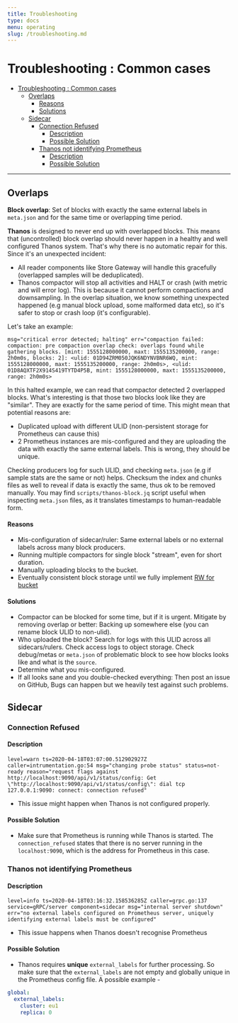 ```yaml
---
title: Troubleshooting
type: docs
menu: operating
slug: /troubleshooting.md
---
```


# Troubleshooting : Common cases

- [Troubleshooting : Common cases](troubleshooting.md#troubleshooting---common-cases)
  * [Overlaps](troubleshooting.md#overlaps)
      - [Reasons](troubleshooting.md#reasons)
      - [Solutions](troubleshooting.md#solutions)
  * [Sidecar](troubleshooting.md#sidecar)
    + [Connection Refused](troubleshooting.md#connection-refused)
      - [Description](troubleshooting.md#description)
      - [Possible Solution](troubleshooting.md#possible-solution)
    + [Thanos not identifying Prometheus](troubleshooting.md#thanos-not-identifying-prometheus)
      - [Description](troubleshooting.md#description-1)
      - [Possible Solution](troubleshooting.md#possible-solution-1)

---

## Overlaps

**Block overlap**: Set of blocks with exactly the same external labels in `meta.json` and for the same time or overlapping time period.

**Thanos** is designed to never end up with overlapped blocks. This means that (uncontrolled) block overlap should never happen in a healthy and well configured Thanos system. That's why there is no automatic repair for this. Since it's an unexpected incident:

* All reader components like Store Gateway will handle this gracefully (overlapped samples will be deduplicated).
* Thanos compactor will stop all activities and HALT or crash (with metric and will error log). This is because it cannot perform compactions and downsampling. In the overlap situation, we know something unexpected happened (e.g manual block upload, some malformed data etc), so it's safer to stop or crash loop (it's configurable).

Let's take an example:

```shell
msg="critical error detected; halting" err="compaction failed: compaction: pre compaction overlap check: overlaps found while gathering blocks. [mint: 1555128000000, maxt: 1555135200000, range: 2h0m0s, blocks: 2]: <ulid: 01D94ZRM050JQK6NDYNVBNR6WQ, mint: 1555128000000, maxt: 1555135200000, range: 2h0m0s>, <ulid: 01D8AQXTF2X914S419TYTD4P5B, mint: 1555128000000, maxt: 1555135200000, range: 2h0m0s>
```

In this halted example, we can read that compactor detected 2 overlapped blocks. What's interesting is that those two blocks look like they are "similar". They are exactly for the same period of time. This might mean that potential reasons are:

* Duplicated upload with different ULID (non-persistent storage for Prometheus can cause this)
* 2 Prometheus instances are mis-configured and they are uploading the data with exactly the same external labels. This is wrong, they should be unique.

Checking producers log for such ULID, and checking `meta.json` (e.g if sample stats are the same or not) helps. Checksum the index and chunks files as well to reveal if data is exactly the same, thus ok to be removed manually. You may find `scripts/thanos-block.jq` script useful when inspecting `meta.json` files, as it translates timestamps to human-readable form.

#### Reasons

- Mis-configuration of sidecar/ruler: Same external labels or no external labels across many block producers.
- Running multiple compactors for single block "stream", even for short duration.
- Manually uploading blocks to the bucket.
- Eventually consistent block storage until we fully implement [RW for bucket](https://thanos.io/proposals/201901-read-write-operations-bucket.md)

#### Solutions

- Compactor can be blocked for some time, but if it is urgent. Mitigate by removing overlap or better: Backing up somewhere else (you can rename block ULID to non-ulid).
- Who uploaded the block? Search for logs with this ULID across all sidecars/rulers. Check access logs to object storage. Check debug/metas or `meta.json` of problematic block to see how blocks looks like and what is the `source`.
- Determine what you mis-configured.
- If all looks sane and you double-checked everything: Then post an issue on GitHub, Bugs can happen but we heavily test against such problems.

## Sidecar

### Connection Refused

#### Description

```shell
level=warn ts=2020-04-18T03:07:00.512902927Z caller=intrumentation.go:54 msg="changing probe status" status=not-ready reason="request flags against http://localhost:9090/api/v1/status/config: Get \"http://localhost:9090/api/v1/status/config\": dial tcp 127.0.0.1:9090: connect: connection refused"
```
* This issue might happen when Thanos is not configured properly.

#### Possible Solution

* Make sure that Prometheus is running while Thanos is started. The `connection_refused` states that there is no server running in the `localhost:9090`, which is the address for Prometheus in this case.


### Thanos not identifying Prometheus

#### Description

```shell
level=info ts=2020-04-18T03:16:32.158536285Z caller=grpc.go:137 service=gRPC/server component=sidecar msg="internal server shutdown" err="no external labels configured on Prometheus server, uniquely identifying external labels must be configured"
```
* This issue happens when Thanos doesn't recognise Prometheus

#### Possible Solution

* Thanos requires **unique** `external_labels` for further processing. So make sure that the `external_labels` are not empty and globally unique in the Prometheus config file. A possible example -

```yml
global:
  external_labels:
    cluster: eu1
    replica: 0
```

